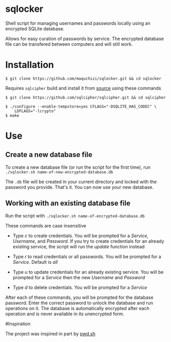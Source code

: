# sqlocker
Shell script for managing usernames and passwords locally using an encrypted SQLite database.

Allows for easy curation of passwords by service. The encrypted database file can be transfered between computers and will still work.

# Installation

	$ git clone https://github.com/maquchizi/sqlocker.git && cd sqlocker

Requires `sqlcipher` build and install it from [source](https://github.com/sqlcipher/sqlcipher.git) using these commands
```
$ git clone https://github.com/sqlcipher/sqlcipher.git && cd sqlcipher

$ ./configure --enable-tempstore=yes CFLAGS="-DSQLITE_HAS_CODEC" \
    LDFLAGS="-lcrypto"
$ make
```
# Use

## Create a new database file

To create a new database file (or run the script for the first time), run `./sqlocker.sh name-of-new-encrypted-database.db`

The `.db` file will be created in your current directory and locked with the password you provide. That's it. You can now use your new database.

## Working with an existing database file

Run the script with `./sqlocker.sh name-of-encrypted-database.db`

These commands are case insensitive

* Type *c* to create credentials. You will be prompted for a *Service*, *Username*, and *Password*. If you try to create credentials for an already existing service, the script will run the *update* function instead

* Type *r* to read credentials or all passwords. You will be prompted for a *Service*. Default is *all*

* Type *u* to update credentials for an already existing service. You will be prompted for a *Service* then the new *Username* and *Password*

* Type *d* to delete credentials. You will be prompted for a *Service*

After each of these commands, you will be prompted for the database password. Enter the correct password to unlock the database and run operations on it.
The database is automatically encrypted after each operation and is never available in its unencrypted form. 

#Inspiration

The project was inspired in part by [pwd.sh](https://github.com/drduh/pwd.sh)